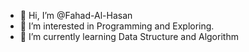 - 👋 Hi, I’m @Fahad-Al-Hasan
- 👀 I’m interested in Programming and Exploring.
- 🌱 I’m currently learning Data Structure and Algorithm
<!---
Fahad-Al-Hasan/Fahad-Al-Hasan is a ✨ special ✨ repository because its `README.md` (this file) appears on your GitHub profile.
You can click the Preview link to take a look at your changes.
--->
